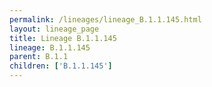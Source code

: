 ```yaml
---
permalink: /lineages/lineage_B.1.1.145.html
layout: lineage_page
title: Lineage B.1.1.145
lineage: B.1.1.145
parent: B.1.1
children: ['B.1.1.145']
---
```

